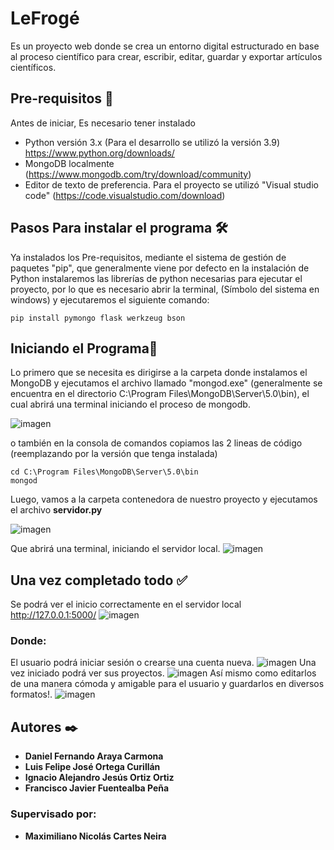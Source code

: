 # LeFrogé
Es un proyecto web donde se crea un entorno digital estructurado en base al proceso científico para crear, escribir, editar, guardar y exportar artículos científicos. 
## Pre-requisitos 🔧
Antes de iniciar, Es necesario tener instalado
- Python versión 3.x (Para el desarrollo se utilizó la versión 3.9) https://www.python.org/downloads/
- MongoDB localmente (https://www.mongodb.com/try/download/community)
- Editor de texto de preferencia. Para el proyecto se utilizó "Visual studio code" (https://code.visualstudio.com/download)
## Pasos Para instalar el programa 🛠

Ya instalados los Pre-requisitos, mediante el sistema de gestión de paquetes "pip", que generalmente viene por defecto en la instalación de Python instalaremos las librerías de python necesarias para ejecutar el proyecto, por lo que es necesario abrir la terminal, (Símbolo del sistema en windows) y ejecutaremos el siguiente comando:
```
pip install pymongo flask werkzeug bson
```
## Iniciando el Programa📖
Lo primero que se necesita es dirigirse a la carpeta donde instalamos el MongoDB y ejecutamos el archivo llamado "mongod.exe" (generalmente se encuentra en el directorio C:\Program Files\MongoDB\Server\5.0\bin), el cual abrirá una terminal iniciando el proceso de mongodb.

![imagen](https://user-images.githubusercontent.com/44407924/148454442-2112420d-cb21-4149-ab0a-1fc77019b86b.png)

o también en la consola de comandos copiamos las 2 lineas de código (reemplazando por la versión que tenga instalada)
```
cd C:\Program Files\MongoDB\Server\5.0\bin
mongod
```
Luego, vamos a la carpeta contenedora de nuestro proyecto y ejecutamos el archivo **servidor.py**

![imagen](https://user-images.githubusercontent.com/44407924/148455176-3c617101-0287-4874-8df8-1d6de5d59bb8.png)

Que abrirá una terminal, iniciando el servidor local.
![imagen](https://user-images.githubusercontent.com/44407924/148455268-9a3cacfb-c73c-4820-b009-ee7b3aafccd7.png)


## Una vez completado todo ✅
Se podrá ver el inicio correctamente en el servidor local http://127.0.0.1:5000/
![imagen](https://user-images.githubusercontent.com/44407924/147611389-9f0958a2-7a2d-45b2-a737-546adec27694.png)
### Donde:
El usuario podrá iniciar sesión o crearse una cuenta nueva.
![imagen](https://user-images.githubusercontent.com/44407924/147611531-f5413169-1d43-4277-8874-ff082e61246b.png)
Una vez iniciado podrá ver sus proyectos.
![imagen](https://user-images.githubusercontent.com/44407924/147611807-7b6c147a-7b94-4fa2-b009-c3e1e606efbe.png)
Así mismo como editarlos de una manera cómoda y amigable para el usuario y guardarlos en diversos formatos!.
![imagen](https://user-images.githubusercontent.com/44407924/147611894-89037b08-a88d-4394-a855-1067cdf0f626.png)
## Autores ✒️
* **Daniel Fernando Araya Carmona**
* **Luis Felipe José Ortega Curillán**
* **Ignacio Alejandro Jesús Ortiz Ortiz**
* **Francisco Javier Fuentealba Peña**
### Supervisado por: 
* **Maximiliano Nicolás Cartes Neira**

